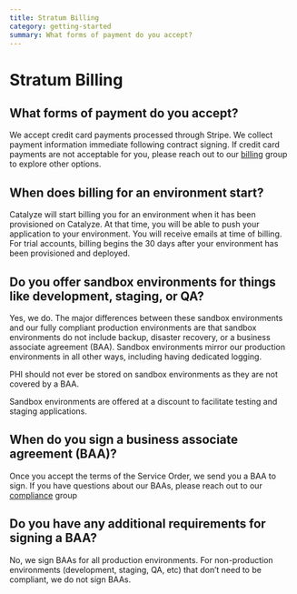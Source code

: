 ```yaml
---
title: Stratum Billing
category: getting-started
summary: What forms of payment do you accept?
---
```


# Stratum Billing

## What forms of payment do you accept?
We accept credit card payments processed through Stripe. We collect payment information immediate following contract signing. If credit card payments are not acceptable for you, please reach out to our [billing](mailto:billing@catalyze.io) group to explore other options.

## When does billing for an environment start?

Catalyze will start billing you for an environment when it has been provisioned  on Catalyze. At that time, you will be able to push your application to your environment. You will receive emails at time of billing. For trial accounts, billing begins the 30 days after your environment has been provisioned and deployed.

## Do you offer sandbox environments for things like development, staging, or QA?
Yes, we do. The major differences between these sandbox environments and our fully compliant production environments are that sandbox environments do not include backup, disaster recovery, or a business associate agreement (BAA). Sandbox environments mirror our production environments in all other ways, including having dedicated logging.

PHI should not ever be stored on sandbox environments as they are not covered by a BAA.

Sandbox environments are offered at a discount to facilitate testing and staging applications.

## When do you sign a business associate agreement (BAA)?
Once you accept the terms of the Service Order, we send you a BAA to sign. If you have questions about our BAAs, please reach out to our [compliance](mailto:hipaa@catalyze.io) group

## Do you have any additional requirements for signing a BAA?

No, we sign BAAs for all production environments. For non-production environments (development, staging, QA, etc) that don’t need to be compliant, we do not sign BAAs.
